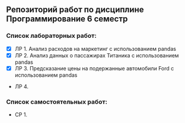 ## Репозиторий работ по дисциплине Программирование 6 семестр

### Список лабораторных работ:
- [x] ЛР 1. Анализ расходов на маркетинг с использованием pandas
- [x] ЛР 2. Анализ данных о пассажирах Титаника с использованием pandas
- [x] ЛР 3. Предсказание цены на подержанные автомобили Ford с использованием pandas
- ЛР 4. 

### Список самостоятельных работ:
- СР 1. 
